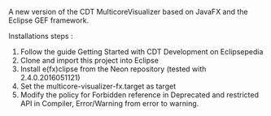 A new version of the CDT MulticoreVisualizer based on JavaFX and the Eclipse GEF framework.

Installations steps :
1. Follow the guide Getting Started with CDT Development on Eclipsepedia
2. Clone and import this project into Eclipse
3. Install e(fx)clipse from the Neon repository (tested with 2.4.0.2016051121)
3. Set the multicore-visualizer-fx.target as target
4. Modify the policy for Forbidden reference in Deprecated and restricted API in Compiler, Error/Warning from error to warning.
